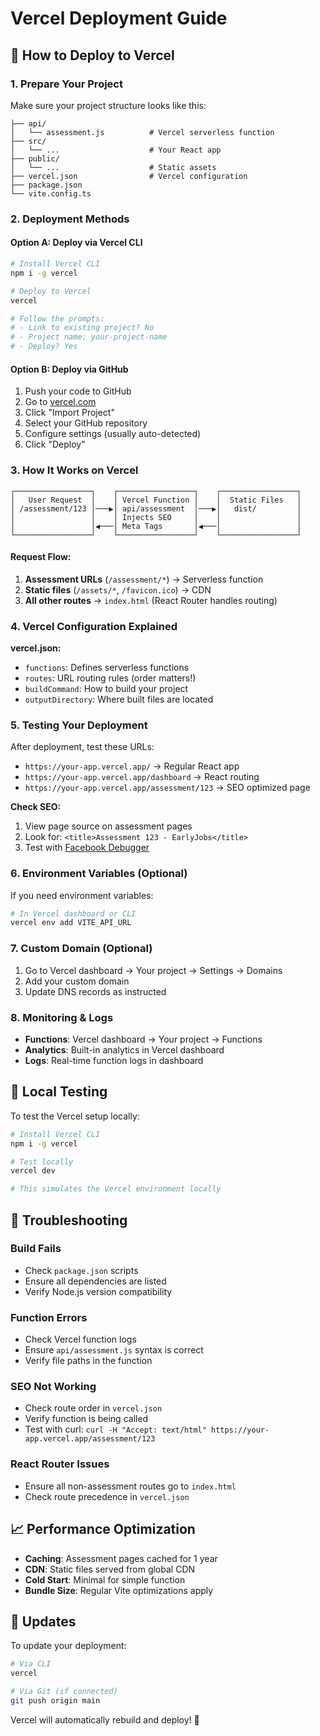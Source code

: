 # Vercel Deployment Guide

## 🚀 How to Deploy to Vercel

### 1. **Prepare Your Project**

Make sure your project structure looks like this:
```
├── api/
│   └── assessment.js          # Vercel serverless function
├── src/
│   └── ...                    # Your React app
├── public/
│   └── ...                    # Static assets
├── vercel.json                # Vercel configuration
├── package.json
└── vite.config.ts
```

### 2. **Deployment Methods**

#### Option A: Deploy via Vercel CLI
```bash
# Install Vercel CLI
npm i -g vercel

# Deploy to Vercel
vercel

# Follow the prompts:
# - Link to existing project? No
# - Project name: your-project-name
# - Deploy? Yes
```

#### Option B: Deploy via GitHub
1. Push your code to GitHub
2. Go to [vercel.com](https://vercel.com)
3. Click "Import Project"
4. Select your GitHub repository
5. Configure settings (usually auto-detected)
6. Click "Deploy"

### 3. **How It Works on Vercel**

```
┌─────────────────┐    ┌─────────────────┐    ┌─────────────────┐
│   User Request  │    │ Vercel Function │    │  Static Files   │
│ /assessment/123 │───▶│ api/assessment  │───▶│   dist/         │
│                 │    │ Injects SEO     │    │                 │
│                 │◀───│ Meta Tags       │◀───│                 │
└─────────────────┘    └─────────────────┘    └─────────────────┘
```

#### Request Flow:
1. **Assessment URLs** (`/assessment/*`) → Serverless function
2. **Static files** (`/assets/*`, `/favicon.ico`) → CDN
3. **All other routes** → `index.html` (React Router handles routing)

### 4. **Vercel Configuration Explained**

**vercel.json:**
- `functions`: Defines serverless functions
- `routes`: URL routing rules (order matters!)
- `buildCommand`: How to build your project
- `outputDirectory`: Where built files are located

### 5. **Testing Your Deployment**

After deployment, test these URLs:
- `https://your-app.vercel.app/` → Regular React app
- `https://your-app.vercel.app/dashboard` → React routing
- `https://your-app.vercel.app/assessment/123` → SEO optimized page

**Check SEO:**
1. View page source on assessment pages
2. Look for: `<title>Assessment 123 - EarlyJobs</title>`
3. Test with [Facebook Debugger](https://developers.facebook.com/tools/debug/)

### 6. **Environment Variables (Optional)**

If you need environment variables:
```bash
# In Vercel dashboard or CLI
vercel env add VITE_API_URL
```

### 7. **Custom Domain (Optional)**

1. Go to Vercel dashboard → Your project → Settings → Domains
2. Add your custom domain
3. Update DNS records as instructed

### 8. **Monitoring & Logs**

- **Functions**: Vercel dashboard → Your project → Functions
- **Analytics**: Built-in analytics in Vercel dashboard
- **Logs**: Real-time function logs in dashboard

## 🔧 Local Testing

To test the Vercel setup locally:
```bash
# Install Vercel CLI
npm i -g vercel

# Test locally
vercel dev

# This simulates the Vercel environment locally
```

## 🚨 Troubleshooting

### Build Fails
- Check `package.json` scripts
- Ensure all dependencies are listed
- Verify Node.js version compatibility

### Function Errors
- Check Vercel function logs
- Ensure `api/assessment.js` syntax is correct
- Verify file paths in the function

### SEO Not Working
- Check route order in `vercel.json`
- Verify function is being called
- Test with curl: `curl -H "Accept: text/html" https://your-app.vercel.app/assessment/123`

### React Router Issues
- Ensure all non-assessment routes go to `index.html`
- Check route precedence in `vercel.json`

## 📈 Performance Optimization

- **Caching**: Assessment pages cached for 1 year
- **CDN**: Static files served from global CDN
- **Cold Start**: Minimal for simple function
- **Bundle Size**: Regular Vite optimizations apply

## 🔄 Updates

To update your deployment:
```bash
# Via CLI
vercel

# Via Git (if connected)
git push origin main
```

Vercel will automatically rebuild and deploy! 🎉 